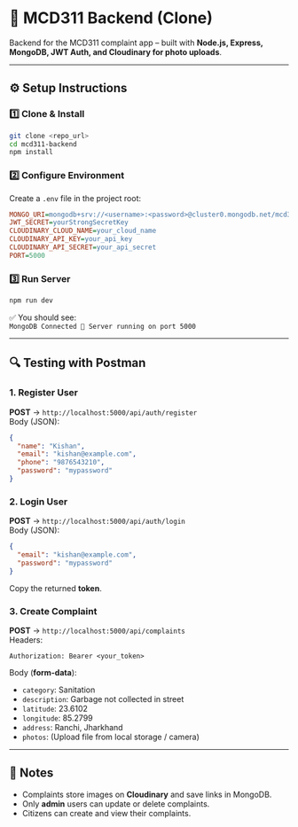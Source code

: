 # 📱 MCD311 Backend (Clone)

Backend for the MCD311 complaint app – built with **Node.js, Express, MongoDB, JWT Auth, and Cloudinary for photo uploads**.

---

## ⚙️ Setup Instructions

### 1️⃣ Clone & Install

```bash
git clone <repo_url>
cd mcd311-backend
npm install
```

### 2️⃣ Configure Environment

Create a `.env` file in the project root:

```ini
MONGO_URI=mongodb+srv://<username>:<password>@cluster0.mongodb.net/mcd311
JWT_SECRET=yourStrongSecretKey
CLOUDINARY_CLOUD_NAME=your_cloud_name
CLOUDINARY_API_KEY=your_api_key
CLOUDINARY_API_SECRET=your_api_secret
PORT=5000
```

### 3️⃣ Run Server

```bash
npm run dev
```

✅ You should see:  
`MongoDB Connected 🚀 Server running on port 5000`

---

## 🔍 Testing with Postman

### 1. Register User

**POST** → `http://localhost:5000/api/auth/register`  
Body (JSON):

```json
{
  "name": "Kishan",
  "email": "kishan@example.com",
  "phone": "9876543210",
  "password": "mypassword"
}
```

### 2. Login User

**POST** → `http://localhost:5000/api/auth/login`  
Body (JSON):

```json
{
  "email": "kishan@example.com",
  "password": "mypassword"
}
```

Copy the returned **token**.

### 3. Create Complaint

**POST** → `http://localhost:5000/api/complaints`  
Headers:

```
Authorization: Bearer <your_token>
```

Body (**form-data**):

- `category`: Sanitation
- `description`: Garbage not collected in street
- `latitude`: 23.6102
- `longitude`: 85.2799
- `address`: Ranchi, Jharkhand
- `photos`: (Upload file from local storage / camera)

---

## 📌 Notes

- Complaints store images on **Cloudinary** and save links in MongoDB.
- Only **admin** users can update or delete complaints.
- Citizens can create and view their complaints.
